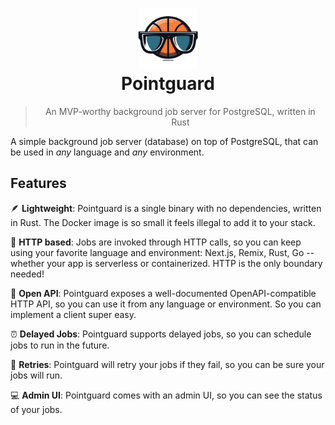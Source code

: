 <p align="center">
</p>

<h1 align="center">
  <img src="./packages/web-ui/src/logo.png" height="96"><br>
  Pointguard
</h1>

<blockquote align="center">
  An MVP-worthy background job server for PostgreSQL, written in Rust
</blockquote>

A simple background job server (database) on top of PostgreSQL, that can be used in _any_ language and _any_ environment.

## Features

🪶 **Lightweight**: Pointguard is a single binary with no dependencies, written in Rust. The Docker image is so small it feels illegal to add it to your stack.

🔗 **HTTP based**: Jobs are invoked through HTTP calls, so you can keep using your favorite language and environment: Next.js, Remix, Rust, Go -- whether your app is serverless or containerized. HTTP is the only boundary needed!

📝 **Open API**: Pointguard exposes a well-documented OpenAPI-compatible HTTP API, so you can use it from any language or environment. So you can implement a client super easy.

⏰ **Delayed Jobs**: Pointguard supports delayed jobs, so you can schedule jobs to run in the future.

🔁 **Retries**: Pointguard will retry your jobs if they fail, so you can be sure your jobs will run.

💻 **Admin UI**: Pointguard comes with an admin UI, so you can see the status of your jobs.

